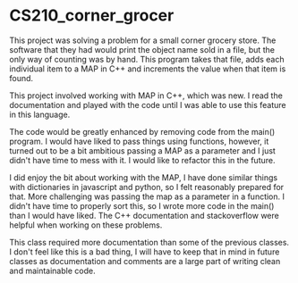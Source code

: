 # CS210_corner_grocer

This project was solving a problem for a small corner grocery store.
The software that they had would print the object name sold in a file, but the only way of counting was by hand.
This program takes that file, adds each individual item to a MAP in C++ and increments the value when that item is found.

This project involved working with MAP in C++, which was new. I read the documentation and played with the code until I was
able to use this feature in this language.

The code would be greatly enhanced by removing code from the main() program. I would have liked to pass things using functions,
however, it turned out to be a bit ambitious passing a MAP as a parameter and I just didn't have time to mess with it.
I would like to refactor this in the future.

I did enjoy the bit about working with the MAP, I have done similar things with dictionaries in javascript and python,
so I felt reasonably prepared for that. More challenging was passing the map as a parameter in a function. I didn't have time
to properly sort this, so I wrote more code in the main() than I would have liked. The C++ documentation and stackoverflow were
helpful when working on these problems.

This class required more documentation than some of the previous classes. I don't feel like this is a bad thing, 
I will have to keep that in mind in future classes as documentation and comments are a large part of writing clean and
maintainable code.
